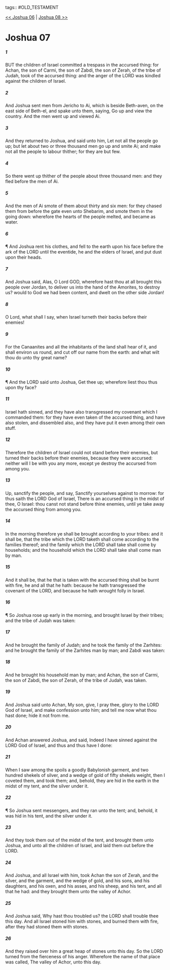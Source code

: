 tags:: #OLD_TESTAMENT

[<< Joshua 06](OLD_TESTAMENT/06_Joshua/Joshua_06.md) | [Joshua 08 >>](OLD_TESTAMENT/06_Joshua/Joshua_08.md)

# Joshua 07

##### 1

BUT the children of Israel committed a trespass in the accursed thing: for Achan, the son of Carmi, the son of Zabdi, the son of Zerah, of the tribe of Judah, took of the accursed thing: and the anger of the LORD was kindled against the children of Israel.

##### 2

And Joshua sent men from Jericho to Ai, which is beside Beth-aven, on the east side of Beth-el, and spake unto them, saying, Go up and view the country. And the men went up and viewed Ai.

##### 3

And they returned to Joshua, and said unto him, Let not all the people go up; but let about two or three thousand men go up and smite Ai; and make not all the people to labour thither; for they are but few.

##### 4

So there went up thither of the people about three thousand men: and they fled before the men of Ai.

##### 5

And the men of Ai smote of them about thirty and six men: for they chased them from before the gate even unto Shebarim, and smote them in the going down: wherefore the hearts of the people melted, and became as water.

##### 6

¶ And Joshua rent his clothes, and fell to the earth upon his face before the ark of the LORD until the eventide, he and the elders of Israel, and put dust upon their heads.

##### 7

And Joshua said, Alas, O Lord GOD, wherefore hast thou at all brought this people over Jordan, to deliver us into the hand of the Amorites, to destroy us? would to God we had been content, and dwelt on the other side Jordan!

##### 8

O Lord, what shall I say, when Israel turneth their backs before their enemies!

##### 9

For the Canaanites and all the inhabitants of the land shall hear of it, and shall environ us round, and cut off our name from the earth: and what wilt thou do unto thy great name?

##### 10

¶ And the LORD said unto Joshua, Get thee up; wherefore liest thou thus upon thy face?

##### 11

Israel hath sinned, and they have also transgressed my covenant which I commanded them: for they have even taken of the accursed thing, and have also stolen, and dissembled also, and they have put it even among their own stuff.

##### 12

Therefore the children of Israel could not stand before their enemies, but turned their backs before their enemies, because they were accursed: neither will I be with you any more, except ye destroy the accursed from among you.

##### 13

Up, sanctify the people, and say, Sanctify yourselves against to morrow: for thus saith the LORD God of Israel, There is an accursed thing in the midst of thee, O Israel: thou canst not stand before thine enemies, until ye take away the accursed thing from among you.

##### 14

In the morning therefore ye shall be brought according to your tribes: and it shall be, that the tribe which the LORD taketh shall come according to the families thereof; and the family which the LORD shall take shall come by households; and the household which the LORD shall take shall come man by man.

##### 15

And it shall be, that he that is taken with the accursed thing shall be burnt with fire, he and all that he hath: because he hath transgressed the covenant of the LORD, and because he hath wrought folly in Israel.

##### 16

¶ So Joshua rose up early in the morning, and brought Israel by their tribes; and the tribe of Judah was taken:

##### 17

And he brought the family of Judah; and he took the family of the Zarhites: and he brought the family of the Zarhites man by man; and Zabdi was taken:

##### 18

And he brought his household man by man; and Achan, the son of Carmi, the son of Zabdi, the son of Zerah, of the tribe of Judah, was taken.

##### 19

And Joshua said unto Achan, My son, give, I pray thee, glory to the LORD God of Israel, and make confession unto him; and tell me now what thou hast done; hide it not from me.

##### 20

And Achan answered Joshua, and said, Indeed I have sinned against the LORD God of Israel, and thus and thus have I done:

##### 21

When I saw among the spoils a goodly Babylonish garment, and two hundred shekels of silver, and a wedge of gold of fifty shekels weight, then I coveted them, and took them; and, behold, they are hid in the earth in the midst of my tent, and the silver under it.

##### 22

¶ So Joshua sent messengers, and they ran unto the tent; and, behold, it was hid in his tent, and the silver under it.

##### 23

And they took them out of the midst of the tent, and brought them unto Joshua, and unto all the children of Israel, and laid them out before the LORD.

##### 24

And Joshua, and all Israel with him, took Achan the son of Zerah, and the silver, and the garment, and the wedge of gold, and his sons, and his daughters, and his oxen, and his asses, and his sheep, and his tent, and all that he had: and they brought them unto the valley of Achor.

##### 25

And Joshua said, Why hast thou troubled us? the LORD shall trouble thee this day. And all Israel stoned him with stones, and burned them with fire, after they had stoned them with stones.

##### 26

And they raised over him a great heap of stones unto this day. So the LORD turned from the fierceness of his anger. Wherefore the name of that place was called, The valley of Achor, unto this day.
